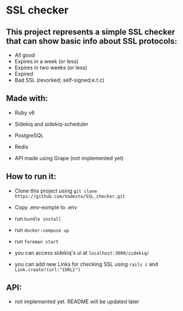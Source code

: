 # SSL checker

## This project represents a simple SSL checker that can show basic info about SSL protocols:

- All good
- Expires in a week (or less)
- Expires in two weeks (or less)
- Expired
- Bad SSL (revorked; self-signed;e.t.c)

## Made with:

* Ruby v6

* Sidekiq and sidekiq-scheduler

* PostgreSQL

* Redis

* API made using Grape (not implemented yet)

## How to run it:

- Clone this project using `git clone https://github.com/Vadesto/SSL_checker.git`

- Copy .env-exmple to .env

- run `bundle install`

- run `docker-compose up`

- run `foreman start`

- you can access sidekiq's ui at `localhost:3000/sidekiq/`

- you can add new Links for checking SSL using `rails c` and `Link.create!(url:"{URL}")`

## API:

- not implemented yet. README will be updated later
